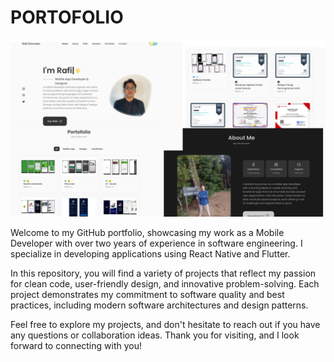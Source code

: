 # PORTOFOLIO

![Portofolui Image](https://github.com/rafi-zimraan/portofolio/blob/main/src/assets/Icon/BackgroundAps.png)

Welcome to my GitHub portfolio, showcasing my work as a Mobile Developer with over two years of experience in software engineering. I specialize in developing applications using React Native and Flutter.

In this repository, you will find a variety of projects that reflect my passion for clean code, user-friendly design, and innovative problem-solving. Each project demonstrates my commitment to software quality and best practices, including modern software architectures and design patterns.

Feel free to explore my projects, and don't hesitate to reach out if you have any questions or collaboration ideas. Thank you for visiting, and I look forward to connecting with you!
